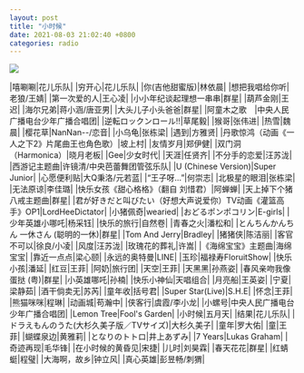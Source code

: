 ```yaml
---
layout: post
title: "小时候"
date: 2021-08-03 21:02:40 +0800
categories: radio
---
```

![](https://p1.music.126.net/m26TqluLYI2AXuh7K_bcag==/109951163368473780.jpg)

|嘻唰唰|花儿乐队|
|穷开心|花儿乐队|
|你(吉他甜蜜版)|林依晨|
|想把我唱给你听|老狼/王婧|
|第一次爱的人|王心凌|
|小小年纪谈起理想一串串|群星|
|葫芦金刚|王迟|
|海尔兄弟|蒋小涵/唐亚男|
|大头儿子小头爸爸|群星|
|阿童木之歌　|中央人民广播电台少年广播合唱团|
|逆転ロックンロール!!|草尾毅|
|猴哥|张伟进|
|热雪|魏晨|
|樱花草|NanNan--/恋音|
|小乌龟|张栋梁|
|遇到|方雅贤|
|丹歌惊鸿（动画《一人之下2》片尾曲王也角色歌）|坡上村|
|友情岁月|郑伊健|
|双门洞（Harmonica）|晓月老板|
|Gee|少女时代|
|天涯|任贤齐|
|不分手的恋爱|汪苏泷|
|西游记主题曲|许镜清/中央芭蕾舞团管弦乐队|
|U (Chinese Version)|Super Junior|
|心愿便利贴|大Q秉洛/元若蓝|
|“王子呀…”|何崇志|
|北极星的眼泪|张栋梁|
|无法原谅|李佳璐|
|快乐女孩《甜心格格》（翻自 刘惜君）|阿蝉蝉|
|天上掉下个猪八戒主题曲|群星|
|君が好きだと叫びたい（好想大声说爱你）TV动画《灌篮高手》OP1|LordHeeDictator|
|小猪佩奇|wearied|
|おどるポンポコリン|E-girls|
|少年英雄小哪吒|杨采钰|
|快乐的旅行|自然卷|
|青春之火|潘松和|
|とんちんかんちん 一休さん (聪明的一休)|群星|
|Tom And Jerry|Bradley|
|猪猪侠|陈洁丽|
|客官不可以|徐良/小凌|
|风度|汪苏泷|
|玫瑰花的葬礼|许嵩|
|《海绵宝宝》主题曲|海绵宝宝|
|靠近一点点|梁心颐|
|永远的奥特曼|LINE|
|玉珍|福禄寿FloruitShow|
|快乐小孩|潘延|
|红豆|王菲|
|阿奶|旅行团|
|天空|王菲|
|天黑黑|孙燕姿|
|春风亲吻我像蛋挞 (粤)|群星|
|小英雄哪吒|孙楠|
|快乐小神仙|天唱组合|
|月亮船|王英姿|
|宁夏|梁静茹|
|酒干倘卖无|苏芮|
|童年收|括号君|
|Super Star(Live)|S.H.E|
|怀念|王菲|
|熊猫咪咪|程琳|
|动画城|苟瀚中|
|侠客行|虞霞/李小龙|
|小螺号|中央人民广播电台少年广播合唱团|
|Lemon Tree|Fool's Garden|
|小时候|五月天|
|结果|花儿乐队|
|ドラえもんのうた(大杉久美子版／TVサイズ)|大杉久美子|
|童年|罗大佑|
|童|王菲|
|蝴蝶泉边|黄雅莉|
|となりのトトロ|井上あずみ|
|7 Years|Lukas Graham|
|奇迹再现|毛华锋|
|在小时候的黄昏见|宋捷|
|儿时|刘昊霖|
|春天花花|群星|
|红蜻蜓|程璧|
|大海啊，故乡|钟立风|
|真心英雄|彭昱畅/刺猬|

